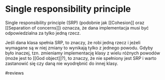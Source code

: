 # Single responsibility principle

Single responsibility principle (SRP) (podobnie jak [[Cohesion]] oraz [[Separation of concerns]]) oznacza, że dana implementacja musi być odpowiedzialna za tylko jedną rzecz. 

Jeśli dana klasa spełnia SRP, to znaczy, że robi jedną rzecz i jeżeli wymagane są w niej zmiany to wynikają tylko z jednego powodu. Gdyby było inaczej, tzn. zmieniamy implementację klasy z wielu różnych powodów (może jest to [[God object]]?), to znaczy, że nie spełniony jest SRP i warto zastanowić się czy daną nie wyodrębnić do innej klasy.

#reviews